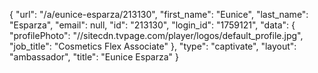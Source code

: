{
    "url": "\/a\/eunice-esparza\/213130",
    "first_name": "Eunice",
    "last_name": "Esparza",
    "email": null,
    "id": "213130",
    "login_id": "1759121",
    "data": {
        "profilePhoto": "\/\/sitecdn.tvpage.com\/player\/logos\/default_profile.jpg",
        "job_title": "Cosmetics Flex Associate"
    },
    "type": "captivate",
    "layout": "ambassador",
    "title": "Eunice Esparza"
}